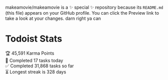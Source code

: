makeamovie/makeamovie is a ✨ special ✨ repository because its `README.md` (this file) appears on your GitHub profile.
You can click the Preview link to take a look at your changes. darn right ya can

# Todoist Stats

<!-- TODO-IST:START -->
🏆  45,591 Karma Points           
🌸  Completed 17 tasks today           
✅  Completed 31,868 tasks so far           
⏳  Longest streak is 328 days
<!-- TODO-IST:END -->
